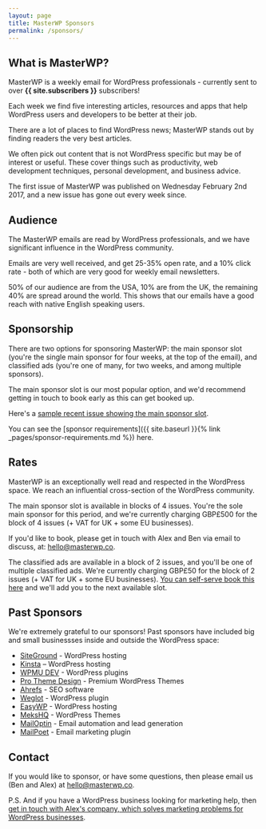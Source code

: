 ```yaml
---
layout: page
title: MasterWP Sponsors
permalink: /sponsors/
---
```


## What is MasterWP?

MasterWP is a weekly email for WordPress professionals - currently sent to over **{{ site.subscribers }}** subscribers!

Each week we find five interesting articles, resources and apps that help WordPress users and developers to be better at their job.

There are a lot of places to find WordPress news; MasterWP stands out by finding readers the very best articles.

We often pick out content that is not WordPress specific but may be of interest or useful. These cover things such as productivity, web development techniques, personal development, and business advice.

The first issue of MasterWP was published on Wednesday February 2nd 2017, and a new issue has gone out every week since.

## Audience

The MasterWP emails are read by WordPress professionals, and we have significant influence in the WordPress community. 

Emails are very well received, and get 25-35% open rate, and a 10% click rate - both of which are very good for weekly email newsletters.

50% of our audience are from the USA, 10% are from the UK, the remaining 40% are spread around the world. This shows that our emails have a good reach with native English speaking users.

## Sponsorship

There are two options for sponsoring MasterWP: the main sponsor slot (you're the single main sponsor for four weeks, at the top of the email), and classified ads (you're one of many, for two weeks, and among multiple sponsors).

The main sponsor slot is our most popular option, and we'd recommend getting in touch to book early as this can get booked up.

Here's a [sample recent issue showing the main sponsor slot](https://getellipsis.com/?mailpoet_router&endpoint=view_in_browser&action=view&data=WzUwLDAsMCwwLDAsMV0).

You can see the [sponsor requirements]({{ site.baseurl }}{% link _pages/sponsor-requirements.md %}) here.

## Rates

MasterWP is an exceptionally well read and respected in the WordPress space. We reach an influential cross-section of the WordPress community.

The main sponsor slot is available in blocks of 4 issues. You're the sole main sponsor for this period, and we're currently charging GBP£500 for the block of 4 issues (+ VAT for UK + some EU businesses).

If you'd like to book, please get in touch with Alex and Ben via email to discuss, at: [hello@masterwp.co](mailto:hello@masterwp.co).

The classified ads are available in a block of 2 issues, and you'll be one of multiple classified ads. We're currently charging GBP£50 for the block of 2 issues (+ VAT for UK + some EU businesses). [You can self-serve book this here](https://getellipsis.typeform.com/to/AmLdAU) and we'll add you to the next available slot.

## Past Sponsors

We're extremely grateful to our sponsors! Past sponsors have included big and small businessses inside and outside the WordPress space:

* [SiteGround](https://www.siteground.com/) - WordPress hosting
* [Kinsta](https://kinsta.com) – WordPress hosting
* [WPMU DEV](https://premium.wpmudev.org/) - WordPress plugins
* [Pro Theme Design](https://prothemedesign.com) - Premium WordPress Themes
* [Ahrefs](http://ahrefs.com) - SEO software
* [Weglot](http://weglot.com) - WordPress plugin
* [EasyWP](https://www.easywp.com/) - WordPress hosting
* [MeksHQ](http://mekshq.com/) - WordPress Themes
* [MailOptin](https://mailoptin.io/) - Email automation and lead generation
* [MailPoet](https://mailoptin.io/) - Email marketing plugin

## Contact

If you would like to sponsor, or have some questions, then please email us (Ben and Alex) at [hello@masterwp.co](mailto:hello@masterwp.co).

P.S. And if you have a WordPress business looking for marketing help, then <a href="https://getellipsis.com">get in touch with Alex's company, which solves marketing problems for WordPress businesses</a>.
